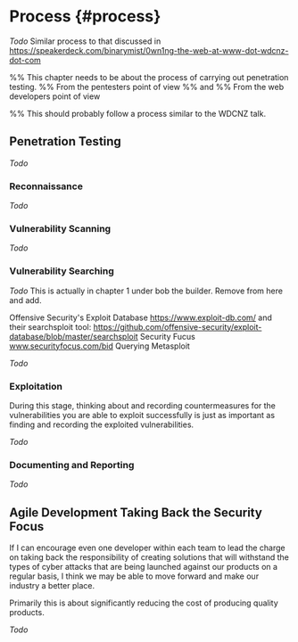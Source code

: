 # Process {#process}

_Todo_ Similar process to that discussed in https://speakerdeck.com/binarymist/0wn1ng-the-web-at-www-dot-wdcnz-dot-com

%% This chapter needs to be about the process of carrying out penetration testing.
%% From the pentesters point of view
%%    and
%% From the web developers point of view

%% This should probably follow a process similar to the WDCNZ talk.

## Penetration Testing

_Todo_

### Reconnaissance

_Todo_

### Vulnerability Scanning

_Todo_

### Vulnerability Searching

_Todo_ This is actually in chapter 1 under bob the builder. Remove from here and add.

   Offensive Security's Exploit Database https://www.exploit-db.com/
      and their searchsploit tool: https://github.com/offensive-security/exploit-database/blob/master/searchsploit
   Security Fucus www.securityfocus.com/bid
   Querying Metasploit

_Todo_

### Exploitation

During this stage, thinking about and recording countermeasures for the vulnerabilities you are able to exploit successfully is just as important as finding and recording the exploited vulnerabilities.

_Todo_

### Documenting and Reporting

_Todo_

## Agile Development Taking Back the Security Focus

If I can encourage even one developer within each team to lead the charge on taking back the responsibility of creating solutions that will withstand the types of cyber attacks that are being launched against our products on a regular basis, I think we may be able to move forward and make our industry a better place.

Primarily this is about significantly reducing the cost of producing quality products.

_Todo_  

